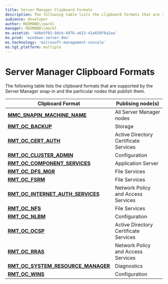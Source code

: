 ```yaml
---
title: Server Manager Clipboard Formats
description: The following table lists the clipboard formats that are supported by the Server Manager snap-in and the particular nodes that publish them.
audience: developer
author: REDMOND\\markl
manager: REDMOND\\markl
ms.assetid: '4d6e5f02-8dcb-4976-a613-41a650f8a2aa'
ms.prod: 'windows-server-dev'
ms.technology: 'microsoft-management-console'
ms.tgt_platform: multiple
---
```


# Server Manager Clipboard Formats

The following table lists the clipboard formats that are supported by the Server Manager snap-in and the particular nodes that publish them.



| Clipboard Format                                                                                               | Publising node(s)                     |
|----------------------------------------------------------------------------------------------------------------|---------------------------------------|
| [**MMC\_SNAPIN\_MACHINE\_NAME**](server-manager-clipboard-format---mmc-snapin-machine-name.md)                | All Server Manager nodes              |
| [**RMT\_OC\_BACKUP**](server-manager-clipboard-format---rmt-oc-backup.md)                                     | Storage                               |
| [**RMT\_OC\_CERT\_AUTH**](server-manager-clipboard-format---rmt-oc-cert-auth.md)                              | Active Directory Certificate Services |
| [**RMT\_OC\_CLUSTER\_ADMIN**](server-manager-clipboard-format---rmt-oc-cluster-admin.md)                      | Configuration                         |
| [**RMT\_OC\_COMPONENT\_SERVICES**](server-manager-clipboard-format---rmt-oc-component-services.md)            | Application Server                    |
| [**RMT\_OC\_DFS\_MGR**](server-manager-clipboard-format---rmt-oc-dfs-mgr.md)                                  | File Services                         |
| [**RMT\_OC\_FSRM**](server-manager-clipboard-format---rmt-oc-fsrm.md)                                         | File Services                         |
| [**RMT\_OC\_INTERNET\_AUTH\_SERVICES**](server-manager-clipboard-format---rmt-oc-internet-auth-services.md)   | Network Policy and Access Services    |
| [**RMT\_OC\_NFS**](server-manager-clipboard-format---rmt-oc-nfs.md)                                           | File Services                         |
| [**RMT\_OC\_NLBM**](server-manager-clipboard-format---rmt-oc-nlbm.md)                                         | Configuration                         |
| [**RMT\_OC\_OCSP**](server-manager-clipboard-format---rmt-oc-ocsp.md)                                         | Active Directory Certificate Services |
| [**RMT\_OC\_RRAS**](server-manager-clipboard-format---rmt-oc-rras.md)                                         | Network Policy and Access Services    |
| [**RMT\_OC\_SYSTEM\_RESOURCE\_MANAGER**](server-manager-clipboard-format---rmt-oc-system-resource-manager.md) | Diagnostics                           |
| [**RMT\_OC\_WINS**](server-manager-clipboard-format---rmt-oc-wins.md)                                         | Configuration                         |



 

 

 




